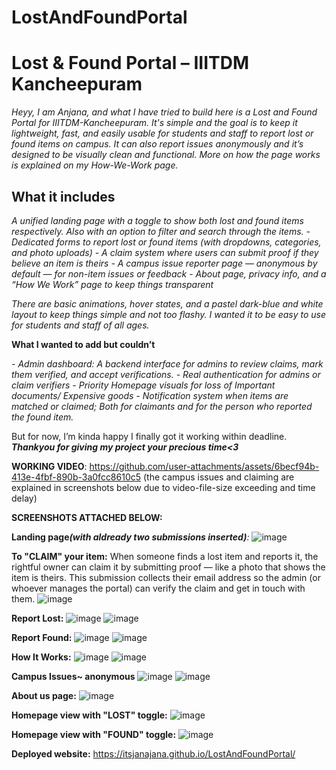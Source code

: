 # LostAndFoundPortal
# Lost & Found Portal – IIITDM Kancheepuram

_Heyy, I am Anjana, and what I have tried to build here is a Lost and Found Portal for IIITDM-Kancheepuram. It's simple and the goal is to keep it lightweight, fast, and easily usable for students and staff to report lost or found items on campus. It can also report issues anonymously and it’s designed to be visually clean and functional. More on how the page works is explained on my How-We-Work page._

## What it includes

_A unified landing page with a toggle to show both lost and found items respectively. Also with an option to filter and search through the items._
_- Dedicated forms to report lost or found items (with dropdowns, categories, and photo uploads)_
_- A claim system where users can submit proof if they believe an item is theirs_
_- A campus issue reporter page — anonymous by default — for non-item issues or feedback_
_- About page, privacy info, and a “How We Work” page to keep things transparent_

_There are basic animations, hover states, and a pastel dark-blue and white layout to keep things simple and not too flashy. I wanted it to be easy to use for students and staff of all ages._

**What I wanted to add but couldn’t**

_- Admin dashboard: A backend interface for admins to review claims, mark them verified, and accept verifications._
_- Real authentication for admins or claim verifiers_
_- Priority Homepage visuals for loss of Important documents/ Expensive goods_
_- Notification system when items are matched or claimed; Both for claimants and for the person who reported the found item._

But for now, I’m kinda happy I finally got it working within deadline. _**Thankyou for giving my project your precious time<3**_

**WORKING VIDEO**: https://github.com/user-attachments/assets/6becf94b-413e-4fbf-890b-3a0fcc8610c5 (the campus issues and claiming are explained in screenshots below due to video-file-size exceeding and time delay)

**SCREENSHOTS ATTACHED BELOW:** 

**Landing page**_**(with aldready two submissions inserted)**:_
![image](https://github.com/user-attachments/assets/372e0edb-637b-4362-95e9-e16dc2423f83)

**To "CLAIM" your item:**  When someone finds a lost item and reports it, the rightful owner can claim it by submitting proof — like a photo that shows the item is theirs. This submission collects their email address so the admin (or whoever manages the portal) can verify the claim and get in touch with them.
![image](https://github.com/user-attachments/assets/983b6963-c81a-461c-81f1-360362a96319)

**Report Lost:**
![image](https://github.com/user-attachments/assets/90c0b559-3dc4-47d1-9f61-b5c255e7bc7d)
![image](https://github.com/user-attachments/assets/bf5cc1be-ff61-426e-990e-e6af12064f32)

**Report Found:**
![image](https://github.com/user-attachments/assets/01582518-0411-4f84-b857-c81cd16c672f)
![image](https://github.com/user-attachments/assets/f02c3efc-534d-4820-bd3e-e7b4e2c66a72)

**How It Works:**
![image](https://github.com/user-attachments/assets/8a36befe-2fcd-4688-bc9e-0045a87166eb)
![image](https://github.com/user-attachments/assets/a0a033e4-3eb3-472d-bfff-fb89776708b1)

**Campus Issues~ anonymous**
![image](https://github.com/user-attachments/assets/a8c73bdb-cf69-4c10-a7e1-8b769c90134f)
![image](https://github.com/user-attachments/assets/c7740ac3-1030-4083-9c0b-38c8a508d951)


**About us page:**
![image](https://github.com/user-attachments/assets/f878e182-7d64-48e0-9209-025ce3435df4)

**Homepage view with "LOST" toggle:**
![image](https://github.com/user-attachments/assets/a142aeed-d607-4d72-bdcc-cd2dd972a27c)

**Homepage view with "FOUND" toggle:**
![image](https://github.com/user-attachments/assets/439419da-7910-49ed-9c03-bf1c99329344)

**Deployed website:** https://itsjanajana.github.io/LostAndFoundPortal/
